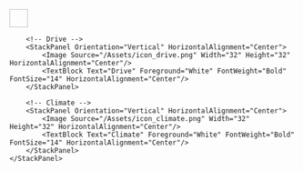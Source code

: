 <!-- 中間藍色長方形（包含功能 icon）-->
<Border Grid.Column="1" Background="DodgerBlue" Height="100" CornerRadius="12"
        HorizontalAlignment="Stretch" VerticalAlignment="Center" Margin="20,0" Padding="20">
    <StackPanel Orientation="Horizontal" HorizontalAlignment="Center" VerticalAlignment="Center" Spacing="40">
        <!-- Music -->
        <StackPanel Orientation="Vertical" HorizontalAlignment="Center">
            <Image Source="/Assets/icon_music.png" Width="32" Height="32" HorizontalAlignment="Center"/>
            <TextBlock Text="Music" Foreground="White" FontWeight="Bold" FontSize="14" HorizontalAlignment="Center"/>
        </StackPanel>

        <!-- Drive -->
        <StackPanel Orientation="Vertical" HorizontalAlignment="Center">
            <Image Source="/Assets/icon_drive.png" Width="32" Height="32" HorizontalAlignment="Center"/>
            <TextBlock Text="Drive" Foreground="White" FontWeight="Bold" FontSize="14" HorizontalAlignment="Center"/>
        </StackPanel>

        <!-- Climate -->
        <StackPanel Orientation="Vertical" HorizontalAlignment="Center">
            <Image Source="/Assets/icon_climate.png" Width="32" Height="32" HorizontalAlignment="Center"/>
            <TextBlock Text="Climate" Foreground="White" FontWeight="Bold" FontSize="14" HorizontalAlignment="Center"/>
        </StackPanel>
    </StackPanel>
</Border>